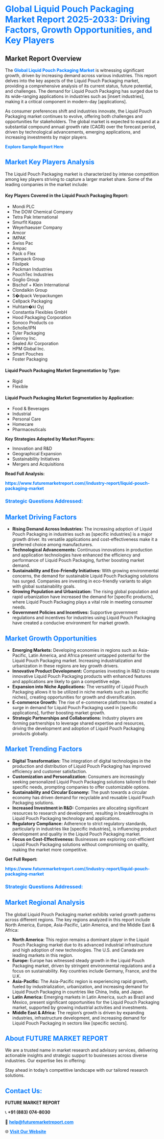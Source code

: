 <h1 style="color: #007BFF;">Global Liquid Pouch Packaging Market Report 2025-2033: Driving Factors, Growth Opportunities, and Key Players</h1>

<section id="overview">
<h2>Market Report Overview</h2>
<p>The <a href="https://www.futuremarketreport.com//industry-report/liquid-pouch-packaging-market" style="color: #007BFF; text-decoration: none;"><strong>Global Liquid Pouch Packaging Market</strong></a> is witnessing significant growth, driven by increasing demand across various industries. This report delves into the key aspects of the Liquid Pouch Packaging market, providing a comprehensive analysis of its current status, future potential, and challenges. The demand for Liquid Pouch Packaging has surged due to its wide-ranging applications in industries such as [insert industries], making it a critical component in modern-day [applications].</p>
<p>As consumer preferences shift and industries innovate, the Liquid Pouch Packaging market continues to evolve, offering both challenges and opportunities for stakeholders. The global market is expected to expand at a substantial compound annual growth rate (CAGR) over the forecast period, driven by technological advancements, emerging applications, and increasing investments by major players.</p>
</section>

<section id="overview">
<p><a href="https://www.futuremarketreport.com//request-sample/reportId=58103" style="color: #007BFF; text-decoration: none;"><strong>Explore Sample Report Here</strong></a></p>
</section>

<section id="key-players">
<h2 style="color: #007BFF;">Market Key Players Analysis</h2>
<p>The Liquid Pouch Packaging market is characterized by intense competition among key players striving to capture a larger market share. Some of the leading companies in the market include:</p>
<h4>Key Players Covered in the Liquid Pouch Packaging Report:</h4>
<ul><li>Mondi PLC</li><li>The DOW Chemical Company</li><li>Tetra Pak International</li><li>Smurfit Kappa</li><li>Weyerhaeuser Company</li><li>Amcor</li><li>IMPAK</li><li>Swiss Pac</li><li>Ampac</li><li>Pack o Flex</li><li>Sampack Group</li><li>Filsilpek</li><li>Packman Industries</li><li>PouchTec Industries</li><li>Goglio Group</li><li>Bischof + Klein International</li><li>Clondalkin Group</li><li>S�dpack Verpackungen</li><li>Cellpack Packaging</li><li>Huhtam�ki Oyj</li><li>Constantia Flexibles GmbH</li><li>Hood Packaging Corporation</li><li>Sonoco Products co</li><li>Scholle/IPN</li><li>Tyler Packaging</li><li>Glenroy Inc.</li><li>Sealed Air Corporation</li><li>HPM Global Inc.</li><li>Smart Pouches</li><li>Foster Packaging</li></ul>
<h4>Liquid Pouch Packaging Market Segmentation by Type:</h4>
<ul><li>Rigid</li><li>Flexible</li></ul>

<h4>Liquid Pouch Packaging Market Segmentation by Application:</h4>
<ul><li>Food &amp; Beverages</li><li>Industrial</li><li>Personal Care</li><li>Homecare</li><li>Pharmaceuticals</li></ul>
<p><strong>Key Strategies Adopted by Market Players:</strong></p>
<ul>
<li>Innovation and R&D</li>
<li>Geographical Expansion</li>
<li>Sustainability Initiatives</li>
<li>Mergers and Acquisitions</li>
</ul>
</section>

<section>
<p><strong>Read Full Analysis: </strong></p><a href="https://www.futuremarketreport.com//industry-report/liquid-pouch-packaging-market" style="color: #007BFF; text-decoration: none;"><strong>https://www.futuremarketreport.com//industry-report/liquid-pouch-packaging-market</strong></a>
<h3 style="color: #007BFF;">Strategic Questions Addressed:</h3>
</section>

<section id="driving-factors">
<h2 style="color: #007BFF;">Market Driving Factors</h2>
<ul>
<li><strong>Rising Demand Across Industries:</strong> The increasing adoption of Liquid Pouch Packaging in industries such as [specific industries] is a major growth driver. Its versatile applications and cost-effectiveness make it a preferred choice among manufacturers.</li>
<li><strong>Technological Advancements:</strong> Continuous innovations in production and application technologies have enhanced the efficiency and performance of Liquid Pouch Packaging, further boosting market demand.</li>
<li><strong>Sustainability and Eco-Friendly Initiatives:</strong> With growing environmental concerns, the demand for sustainable Liquid Pouch Packaging solutions has surged. Companies are investing in eco-friendly variants to align with global sustainability goals.</li>
<li><strong>Growing Population and Urbanization:</strong> The rising global population and rapid urbanization have increased the demand for [specific products], where Liquid Pouch Packaging plays a vital role in meeting consumer needs.</li>
<li><strong>Government Policies and Incentives:</strong> Supportive government regulations and incentives for industries using Liquid Pouch Packaging have created a conducive environment for market growth.</li>
</ul>
</section>

<section id="growth-opportunities">
<h2 style="color: #007BFF;">Market Growth Opportunities</h2>
<ul>
<li><strong>Emerging Markets:</strong> Developing economies in regions such as Asia-Pacific, Latin America, and Africa present untapped potential for the Liquid Pouch Packaging market. Increasing industrialization and urbanization in these regions are key growth drivers.</li>
<li><strong>Innovative Product Development:</strong> Companies investing in R&D to create innovative Liquid Pouch Packaging products with enhanced features and applications are likely to gain a competitive edge.</li>
<li><strong>Expansion into Niche Applications:</strong> The versatility of Liquid Pouch Packaging allows it to be utilized in niche markets such as [specific niches], creating opportunities for growth and diversification.</li>
<li><strong>E-commerce Growth:</strong> The rise of e-commerce platforms has created a surge in demand for Liquid Pouch Packaging used in [specific applications], further boosting market growth.</li>
<li><strong>Strategic Partnerships and Collaborations:</strong> Industry players are forming partnerships to leverage shared expertise and resources, driving the development and adoption of Liquid Pouch Packaging products globally.</li>
</ul>
</section>

<section id="trending-factors">
<h2 style="color: #007BFF;">Market Trending Factors</h2>
<ul>
<li><strong>Digital Transformation:</strong> The integration of digital technologies in the production and distribution of Liquid Pouch Packaging has improved efficiency and customer satisfaction.</li>
<li><strong>Customization and Personalization:</strong> Consumers are increasingly seeking personalized Liquid Pouch Packaging solutions tailored to their specific needs, prompting companies to offer customizable options.</li>
<li><strong>Sustainability and Circular Economy:</strong> The push towards a circular economy has driven demand for recyclable and reusable Liquid Pouch Packaging solutions.</li>
<li><strong>Increased Investment in R&D:</strong> Companies are allocating significant resources to research and development, resulting in breakthroughs in Liquid Pouch Packaging technology and applications.</li>
<li><strong>Regulatory Compliance:</strong> Adherence to strict regulatory standards, particularly in industries like [specific industries], is influencing product development and quality in the Liquid Pouch Packaging market.</li>
<li><strong>Focus on Cost-Effectiveness:</strong> Businesses are exploring cost-efficient Liquid Pouch Packaging solutions without compromising on quality, making the market more competitive.</li>
</ul>
</section>

<section>
<p><strong>Get Full Report: </strong></p><a href="https://www.futuremarketreport.com//industry-report/liquid-pouch-packaging-market" style="color: #007BFF; text-decoration: none;"><strong>https://www.futuremarketreport.com//industry-report/liquid-pouch-packaging-market</strong></a>
<h3 style="color: #007BFF;">Strategic Questions Addressed:</h3>
</section>


<section id="regional-analysis">
<h2 style="color: #007BFF;">Market Regional Analysis</h2>
<p>The global Liquid Pouch Packaging market exhibits varied growth patterns across different regions. The key regions analyzed in this report include North America, Europe, Asia-Pacific, Latin America, and the Middle East & Africa:</p>
<ul>
<li><strong>North America:</strong> This region remains a dominant player in the Liquid Pouch Packaging market due to its advanced industrial infrastructure and high adoption of new technologies. The U.S. and Canada are leading markets in this region.</li>
<li><strong>Europe:</strong> Europe has witnessed steady growth in the Liquid Pouch Packaging market, driven by stringent environmental regulations and a focus on sustainability. Key countries include Germany, France, and the U.K.</li>
<li><strong>Asia-Pacific:</strong> The Asia-Pacific region is experiencing rapid growth, fueled by industrialization, urbanization, and increasing demand for Liquid Pouch Packaging in countries like China, India, and Japan.</li>
<li><strong>Latin America:</strong> Emerging markets in Latin America, such as Brazil and Mexico, present significant opportunities for the Liquid Pouch Packaging market, supported by growing industrial activities and investments.</li>
<li><strong>Middle East & Africa:</strong> The region’s growth is driven by expanding industries, infrastructure development, and increasing demand for Liquid Pouch Packaging in sectors like [specific sectors].</li>
</ul>
</section>

<footer>
<h2 style="color: #007BFF;">About FUTURE MARKET REPORT</h2>
<p>We are a trusted name in market research and advisory services, delivering actionable insights and strategic support to businesses across diverse industries. Our expertise lies in offering:</p>

<p>Stay ahead in today’s competitive landscape with our tailored research solutions.</p>

<h2 style="color: #007BFF;">Contact Us:</h2>
<p><strong>FUTURE MARKET REPORT</strong></p>
<p>📞 <strong>+91 (883) 074-8030</strong></p>
<p>📧 <strong><a href="mailto:help@futuremarketreport.com" style="color: #007BFF;">help@futuremarketreport.com</a></strong></p>
<p>🌐 <strong><a href="https://www.futuremarketreport.com/" style="color: #007BFF;">Visit Our Website</a></strong></p>
</footer>